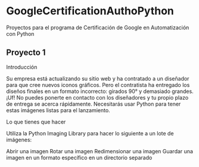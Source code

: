 # GoogleCertificationAuthoPython
Proyectos para el programa de Certificación de Google en Automatización con Python

## Proyecto 1
Introducción

Su empresa está actualizando su sitio web y ha contratado a un diseñador para que cree nuevos iconos gráficos. Pero el contratista ha entregado los diseños finales en un formato incorrecto: girados 90° y demasiado grandes. ¡Uf! No puedes ponerte en contacto con los diseñadores y tu propio plazo de entrega se acerca rápidamente. Necesitarás usar Python para tener estas imágenes listas para el lanzamiento.

Lo que tienes que hacer

Utiliza la Python Imaging Library para hacer lo siguiente a un lote de imágenes:

Abrir una imagen
Rotar una imagen
Redimensionar una imagen
Guardar una imagen en un formato específico en un directorio separado 
